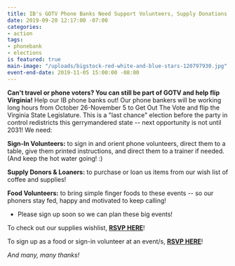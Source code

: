 ```yaml
---
title: IB's GOTV Phone Banks Need Support Volunteers, Supply Donations and Loaners!
date: 2019-09-20 12:17:00 -07:00
categories:
- action
tags:
- phonebank
- elections
is featured: true
main-image: "/uploads/bigstock-red-white-and-blue-stars-120797930.jpg"
event-end-date: 2019-11-05 15:00:00 -08:00
---
```


**Can't travel or phone voters? You can still be part of GOTV and help flip Virginia!** Help our IB phone banks out! Our phone bankers will be working long hours from October 26-November 5 to Get Out The Vote and flip the Virginia State Legislature. This is a "last chance" election  before the party in control redistricts this gerrymandered state -- next opportunity is not until 2031! We need:

**Sign-In Volunteers:** to sign in and orient phone volunteers, direct them to a table, give them printed instructions, and direct them to a trainer if needed. (And keep the hot water going! :)

**Supply Donors & Loaners:** to purchase  or loan us items from our wish list of coffee and supplies!

**Food Volunteers:** to bring simple finger foods to these events -- so our phoners stay fed, happy and motivated to keep calling!

* Please sign up soon so we can plan these big events!

To check out our supplies wishlist, **[RSVP HERE](https://www.signupgenius.com/go/8050e49aea72fa1fc1-gotv1)**!

To sign up as a food or sign-in volunteer at an event/s, **[RSVP HERE](https://www.signupgenius.com/go/8050e49aea72fa1fc1-gotv)**!

*And many, many thanks!*